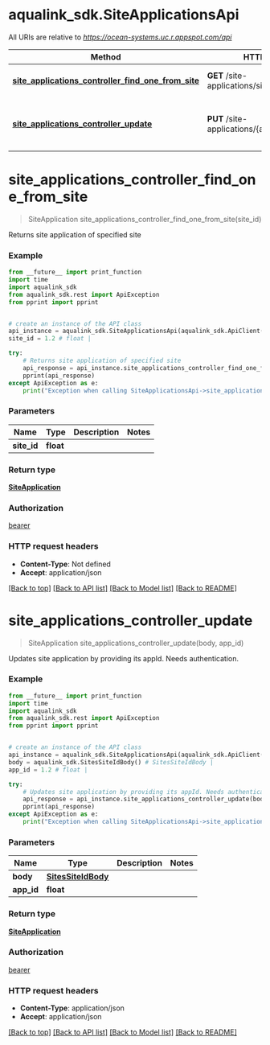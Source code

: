 # aqualink_sdk.SiteApplicationsApi

All URIs are relative to *https://ocean-systems.uc.r.appspot.com/api*

Method | HTTP request | Description
------------- | ------------- | -------------
[**site_applications_controller_find_one_from_site**](SiteApplicationsApi.md#site_applications_controller_find_one_from_site) | **GET** /site-applications/sites/{siteId} | Returns site application of specified site
[**site_applications_controller_update**](SiteApplicationsApi.md#site_applications_controller_update) | **PUT** /site-applications/{appId}/sites/{siteId} | Updates site application by providing its appId. Needs authentication.

# **site_applications_controller_find_one_from_site**
> SiteApplication site_applications_controller_find_one_from_site(site_id)

Returns site application of specified site

### Example
```python
from __future__ import print_function
import time
import aqualink_sdk
from aqualink_sdk.rest import ApiException
from pprint import pprint


# create an instance of the API class
api_instance = aqualink_sdk.SiteApplicationsApi(aqualink_sdk.ApiClient(configuration))
site_id = 1.2 # float | 

try:
    # Returns site application of specified site
    api_response = api_instance.site_applications_controller_find_one_from_site(site_id)
    pprint(api_response)
except ApiException as e:
    print("Exception when calling SiteApplicationsApi->site_applications_controller_find_one_from_site: %s\n" % e)
```

### Parameters

Name | Type | Description  | Notes
------------- | ------------- | ------------- | -------------
 **site_id** | **float**|  | 

### Return type

[**SiteApplication**](SiteApplication.md)

### Authorization

[bearer](../README.md#bearer)

### HTTP request headers

 - **Content-Type**: Not defined
 - **Accept**: application/json

[[Back to top]](#) [[Back to API list]](../README.md#documentation-for-api-endpoints) [[Back to Model list]](../README.md#documentation-for-models) [[Back to README]](../README.md)

# **site_applications_controller_update**
> SiteApplication site_applications_controller_update(body, app_id)

Updates site application by providing its appId. Needs authentication.

### Example
```python
from __future__ import print_function
import time
import aqualink_sdk
from aqualink_sdk.rest import ApiException
from pprint import pprint


# create an instance of the API class
api_instance = aqualink_sdk.SiteApplicationsApi(aqualink_sdk.ApiClient(configuration))
body = aqualink_sdk.SitesSiteIdBody() # SitesSiteIdBody | 
app_id = 1.2 # float | 

try:
    # Updates site application by providing its appId. Needs authentication.
    api_response = api_instance.site_applications_controller_update(body, app_id)
    pprint(api_response)
except ApiException as e:
    print("Exception when calling SiteApplicationsApi->site_applications_controller_update: %s\n" % e)
```

### Parameters

Name | Type | Description  | Notes
------------- | ------------- | ------------- | -------------
 **body** | [**SitesSiteIdBody**](SitesSiteIdBody.md)|  | 
 **app_id** | **float**|  | 

### Return type

[**SiteApplication**](SiteApplication.md)

### Authorization

[bearer](../README.md#bearer)

### HTTP request headers

 - **Content-Type**: application/json
 - **Accept**: application/json

[[Back to top]](#) [[Back to API list]](../README.md#documentation-for-api-endpoints) [[Back to Model list]](../README.md#documentation-for-models) [[Back to README]](../README.md)

